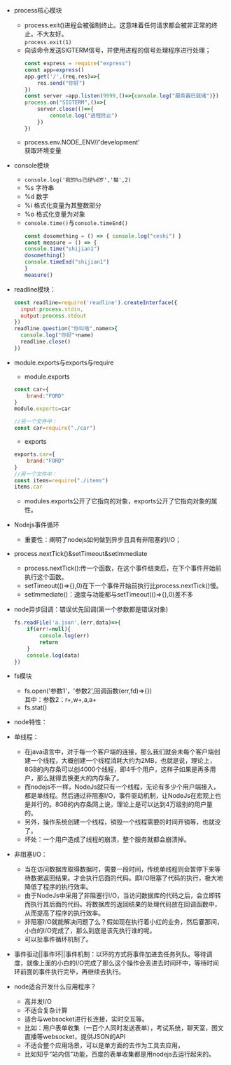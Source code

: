 - process核心模块
  - process.exit()进程会被强制终止。这意味着任何请求都会被非正常的终止。不大友好。    
    `process.exit(1)` 
  - 向该命令发送SIGTERM信号，并使用进程的信号处理程序进行处理；
    ```js
    const express = require("express")
    const app=express()
    app.get('/',(req,res)=>{
        res.send("你好")
    })
    const server =app.listen(9999,()=>{console.log("服务器已就绪")})
    process.on("SIGTERM",()=>{
        server.close(()=>{
            console.log("进程终止")
        })
    })
    ```
  - process.env.NODE_ENV//'development'  
  获取环境变量


- console模块
  - `console.log('我的%s已经%d岁','猫',2)`
  - %s 字符串
  - %d 数字
  - %i 格式化变量为其整数部分
  - %o 格式化变量为对象
  - `console.time()`与`console.timeEnd()`
    ```js
    const dosomething = () => { console.log("ceshi") }
    const measure = () => {
    console.time("shijian1")
    dosomething()
    console.timeEnd("shijian1")
    }
    measure()
    ```

- readline模块：
  ```js
  const readline=require('readline').createInterface({
    input:process.stdin,
    output:process.stdout
  })
  readline.question("你叫啥",name=>{
    console.log("你好"+name)
    readline.close()
  })
  ```

- module.exports与exports与require
  - module.exports
  ```js
  const car={
      brand:"FORD"
  }
  module.exports=car

  //另一个文件中：
  const car=require("./car")
  ```
  - exports
  ```js
  exports.car={
      brand:"FORD"
  }
  //另一个文件中：
  const items=require("./items")
  items.car
  ```
  - modules.exports公开了它指向的对象，exports公开了它指向对象的属性。


- Nodejs事件循环
  - 重要性：阐明了nodejs如何做到异步且具有非阻塞的I/O；


- process.nextTick()&setTimeout&setlmmediate
    - process.nextTick():传一个函数，在这个事件结束后，在下个事件开始前执行这个函数。  
    - setTimeout(()=>{},0)在下一个事件开始前执行比process.nextTick()慢。
    - setlmmediate()：速度与功能都与setTimeout(()=>{},0)差不多

- node异步回调：错误优先回调(第一个参数都是错误对象)
    ```js
    fs.readFile('a.json',(err,data)=>{
        if(err!=null){
            console.log(err)
            return
        }
        console.log(data)
    })
    ```

- fs模块
  - fs.open('参数1'，'参数2',回调函数(err,fd)=>{})  
  其中：参数2：r+,w+,a,a+
  - fs.stat()

- node特性：
 - 单线程：
   - 在java语言中，对于每一个客户端的连接，那么我们就会未每个客户端创建一个线程，大概创建一个线程消耗大约为2MB，也就是说，理论上，8GB的内存条可以创4000个线程，即4千个用户，这样子如果是再多用户，那么就得去换更大的内存条了。
   - 而nodejs不一样，NodeJs就只有一个线程，无论有多少个用户端接入，都是单线程。然后通过非阻塞I/O，事件驱动机制，让NodeJs在宏观上也是并行的。8GB的内存条网上说，理论上是可以达到4万级别的用户量的。
   - 另外，操作系统创建一个线程，销毁一个线程需要的时间开销等，也就没了。
   - 坏处：一个用户造成了线程的崩溃，整个服务就都会崩溃掉。
 - 非阻塞I/O：
   - 当在访问数据库取得数据时，需要一段时间，传统单线程则会暂停下来等待数据返回结果。才会执行后面的代码。即I/O阻塞了代码的执行，极大地降低了程序的执行效率。
   - 由于NodeJs中采用了非阻塞行I/O，当访问数据库的代码之后，会立即转而执行其后面的代码。将数据库的返回结果的处理代码放在回调函数中，从而提高了程序的执行效率。
   - 非阻塞I/O就能解决问题了么？假如现在执行着小红的业务，然后霎那间，小白的I/O完成了，那么到底是该先执行谁的呢。
   - 可以扯事件循环机制了。
 - 事件驱动||事件环||事件机制：以环的方式将事件加进去任务列队。等待调度，就像上面的小白的I/O完成了那么这个操作会丢进去时间环中，等待时间环前面的事件执行完毕，再继续去执行。
 
- node适合开发什么应用程序？
  - 高并发I/O
  - 不适合复杂计算
  - 适合与websocket进行长连接，实时交互等。
  - 比如：用户表单收集（一百个人同时发送表单），考试系统，聊天室，图文直播等websocket，提供JSON的API
  - 不适合整个应用场景，可以是单方面的去作为工具去应用，
  - 比如知乎“站内信”功能，百度的表单收集都是用nodejs去运行起来的。